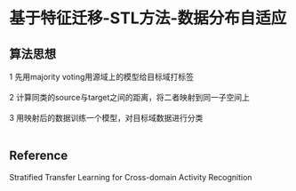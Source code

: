 基于特征迁移-STL方法-数据分布自适应
====
算法思想
----
1 先用majority voting用源域上的模型给目标域打标签<br><br>
2 计算同类的source与target之间的距离，将二者映射到同一子空间上<br><br>
3 用映射后的数据训练一个模型，对目标域数据进行分类<br><br>

Reference
-----
Stratified Transfer Learning for Cross-domain Activity Recognition
